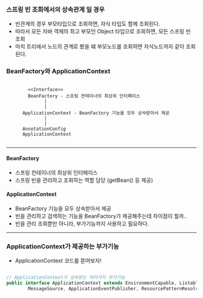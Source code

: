 ### 스프링 빈 조회에서의 상속관계 일 경우
* 빈관계의 경우 부모타입으로 조회하면, 자식 타입도 함께 조회된다.
* 따라서 모든 자바 객체의 최고 부모인 Object 타입으로 조회하면, 모든 스프링 빈 조회
* 마치 트리에서 노드의 관계로 봤을 떄 부모노드를 조회하면 자식노드까지 같이 조회된다.

### BeanFactory와 ApplicationContext

``` 

        <<Interface>>
        BeanFactory - 스프링 컨테이너의 최상위 인터페이스
              |
              |
      ApplicationContext - BeanFactory 기능을 모두 상속받아서 제공
              |
              |
      AnnotationConfig
      ApplicationContext
        

```

----

#### BeanFactory
* 스프링 컨테이너의 최상위 인터페이스
* 스프링 빈을 관리하고 조회하는 역할 담당 (getBean() 등 제공)

#### ApplicationContext
* BeanFactory 기능을 모두 상속받아서 제공
* 빈을 관리하고 검색하는 기능을 BeanFactory가 제공해주는데 차이점이 뭘까..
* 빈을 관리 조회뿐만 아니라, 부가기능까지 사용하고 필요하다.

----

### ApplicationContext가 제공하는 부가기능
* ApplicationContext 코드를 뜯어보자!

``` java

// ApplicationContext가 상속받는 여러가지 부가기능
public interface ApplicationContext extends EnvironmentCapable, ListableBeanFactory, HierarchicalBeanFactory,
		MessageSource, ApplicationEventPublisher, ResourcePatternResolver {

```







